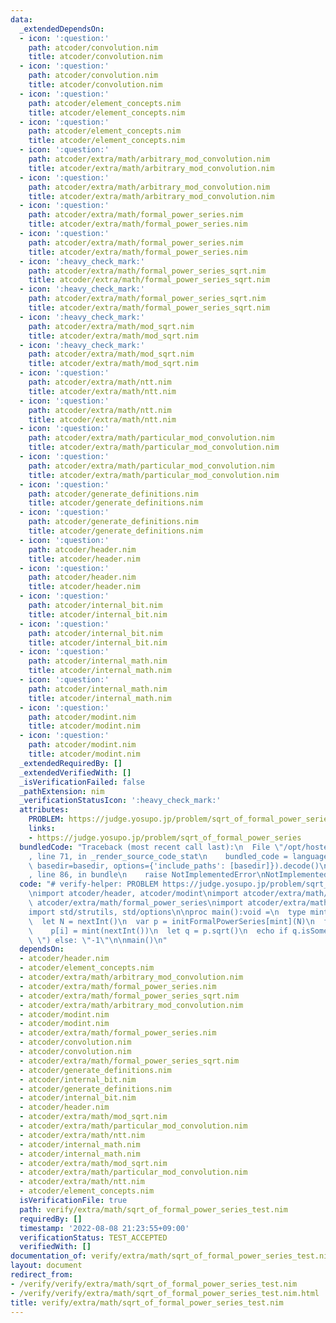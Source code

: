 ```yaml
---
data:
  _extendedDependsOn:
  - icon: ':question:'
    path: atcoder/convolution.nim
    title: atcoder/convolution.nim
  - icon: ':question:'
    path: atcoder/convolution.nim
    title: atcoder/convolution.nim
  - icon: ':question:'
    path: atcoder/element_concepts.nim
    title: atcoder/element_concepts.nim
  - icon: ':question:'
    path: atcoder/element_concepts.nim
    title: atcoder/element_concepts.nim
  - icon: ':question:'
    path: atcoder/extra/math/arbitrary_mod_convolution.nim
    title: atcoder/extra/math/arbitrary_mod_convolution.nim
  - icon: ':question:'
    path: atcoder/extra/math/arbitrary_mod_convolution.nim
    title: atcoder/extra/math/arbitrary_mod_convolution.nim
  - icon: ':question:'
    path: atcoder/extra/math/formal_power_series.nim
    title: atcoder/extra/math/formal_power_series.nim
  - icon: ':question:'
    path: atcoder/extra/math/formal_power_series.nim
    title: atcoder/extra/math/formal_power_series.nim
  - icon: ':heavy_check_mark:'
    path: atcoder/extra/math/formal_power_series_sqrt.nim
    title: atcoder/extra/math/formal_power_series_sqrt.nim
  - icon: ':heavy_check_mark:'
    path: atcoder/extra/math/formal_power_series_sqrt.nim
    title: atcoder/extra/math/formal_power_series_sqrt.nim
  - icon: ':heavy_check_mark:'
    path: atcoder/extra/math/mod_sqrt.nim
    title: atcoder/extra/math/mod_sqrt.nim
  - icon: ':heavy_check_mark:'
    path: atcoder/extra/math/mod_sqrt.nim
    title: atcoder/extra/math/mod_sqrt.nim
  - icon: ':question:'
    path: atcoder/extra/math/ntt.nim
    title: atcoder/extra/math/ntt.nim
  - icon: ':question:'
    path: atcoder/extra/math/ntt.nim
    title: atcoder/extra/math/ntt.nim
  - icon: ':question:'
    path: atcoder/extra/math/particular_mod_convolution.nim
    title: atcoder/extra/math/particular_mod_convolution.nim
  - icon: ':question:'
    path: atcoder/extra/math/particular_mod_convolution.nim
    title: atcoder/extra/math/particular_mod_convolution.nim
  - icon: ':question:'
    path: atcoder/generate_definitions.nim
    title: atcoder/generate_definitions.nim
  - icon: ':question:'
    path: atcoder/generate_definitions.nim
    title: atcoder/generate_definitions.nim
  - icon: ':question:'
    path: atcoder/header.nim
    title: atcoder/header.nim
  - icon: ':question:'
    path: atcoder/header.nim
    title: atcoder/header.nim
  - icon: ':question:'
    path: atcoder/internal_bit.nim
    title: atcoder/internal_bit.nim
  - icon: ':question:'
    path: atcoder/internal_bit.nim
    title: atcoder/internal_bit.nim
  - icon: ':question:'
    path: atcoder/internal_math.nim
    title: atcoder/internal_math.nim
  - icon: ':question:'
    path: atcoder/internal_math.nim
    title: atcoder/internal_math.nim
  - icon: ':question:'
    path: atcoder/modint.nim
    title: atcoder/modint.nim
  - icon: ':question:'
    path: atcoder/modint.nim
    title: atcoder/modint.nim
  _extendedRequiredBy: []
  _extendedVerifiedWith: []
  _isVerificationFailed: false
  _pathExtension: nim
  _verificationStatusIcon: ':heavy_check_mark:'
  attributes:
    PROBLEM: https://judge.yosupo.jp/problem/sqrt_of_formal_power_series
    links:
    - https://judge.yosupo.jp/problem/sqrt_of_formal_power_series
  bundledCode: "Traceback (most recent call last):\n  File \"/opt/hostedtoolcache/Python/3.10.6/x64/lib/python3.10/site-packages/onlinejudge_verify/documentation/build.py\"\
    , line 71, in _render_source_code_stat\n    bundled_code = language.bundle(stat.path,\
    \ basedir=basedir, options={'include_paths': [basedir]}).decode()\n  File \"/opt/hostedtoolcache/Python/3.10.6/x64/lib/python3.10/site-packages/onlinejudge_verify/languages/nim.py\"\
    , line 86, in bundle\n    raise NotImplementedError\nNotImplementedError\n"
  code: "# verify-helper: PROBLEM https://judge.yosupo.jp/problem/sqrt_of_formal_power_series\n\
    \nimport atcoder/header, atcoder/modint\nimport atcoder/extra/math/ntt\nimport\
    \ atcoder/extra/math/formal_power_series\nimport atcoder/extra/math/formal_power_series_sqrt\n\
    import std/strutils, std/options\n\nproc main():void =\n  type mint = modint998244353\n\
    \  let N = nextInt()\n  var p = initFormalPowerSeries[mint](N)\n  for i in 0..<N:\n\
    \    p[i] = mint(nextInt())\n  let q = p.sqrt()\n  echo if q.isSome: q.get.join(\"\
    \ \") else: \"-1\"\n\nmain()\n"
  dependsOn:
  - atcoder/header.nim
  - atcoder/element_concepts.nim
  - atcoder/extra/math/arbitrary_mod_convolution.nim
  - atcoder/extra/math/formal_power_series.nim
  - atcoder/extra/math/formal_power_series_sqrt.nim
  - atcoder/extra/math/arbitrary_mod_convolution.nim
  - atcoder/modint.nim
  - atcoder/modint.nim
  - atcoder/extra/math/formal_power_series.nim
  - atcoder/convolution.nim
  - atcoder/convolution.nim
  - atcoder/extra/math/formal_power_series_sqrt.nim
  - atcoder/generate_definitions.nim
  - atcoder/internal_bit.nim
  - atcoder/generate_definitions.nim
  - atcoder/internal_bit.nim
  - atcoder/header.nim
  - atcoder/extra/math/mod_sqrt.nim
  - atcoder/extra/math/particular_mod_convolution.nim
  - atcoder/extra/math/ntt.nim
  - atcoder/internal_math.nim
  - atcoder/internal_math.nim
  - atcoder/extra/math/mod_sqrt.nim
  - atcoder/extra/math/particular_mod_convolution.nim
  - atcoder/extra/math/ntt.nim
  - atcoder/element_concepts.nim
  isVerificationFile: true
  path: verify/extra/math/sqrt_of_formal_power_series_test.nim
  requiredBy: []
  timestamp: '2022-08-08 21:23:55+09:00'
  verificationStatus: TEST_ACCEPTED
  verifiedWith: []
documentation_of: verify/extra/math/sqrt_of_formal_power_series_test.nim
layout: document
redirect_from:
- /verify/verify/extra/math/sqrt_of_formal_power_series_test.nim
- /verify/verify/extra/math/sqrt_of_formal_power_series_test.nim.html
title: verify/extra/math/sqrt_of_formal_power_series_test.nim
---
```

